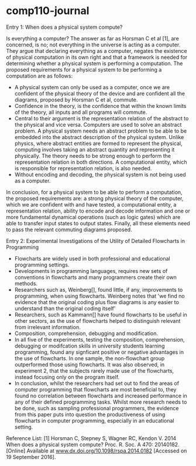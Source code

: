 # comp110-journal

Entry 1: When does a physical system compute?

Is everything a computer? The answer as far as Horsman C et al [1], are concerned, is no; not everything in the universe is acting as a computer.  They argue that declaring everything as a computer, negates the existence of physical computation in its own right and that a framework is needed for determining whether a physical system is performing a computation. The proposed requirements for a physical system to be performing a computation are as follows:

-	 A physical system can only be used as a computer, once we are confident of the physical theory of the device and are confident all the diagrams, proposed by Horsman C et al, commute. 
-	Confidence in the theory, is the confidence that within the known limits of the theory, all inputs and all programs will commute.
-	Central to their argument is the representation relation of the abstract to the physical and vice versa. Computers are used to solve an abstract problem. A physical system needs an abstract problem to be able to be embedded into the abstract description of the physical system. Unlike physics, where abstract entities are formed to represent the physical, computing involves taking an abstract quantity and representing it physically. The theory needs to be strong enough to perform the representation relation in both directions. A computational entity, which is responsible for representation relation, is also needed.
-	Without encoding and decoding, the physical system is not being used as a computer.

In conclusion, for a physical system to be able to perform a computation, the proposed requirements are: a strong physical theory of the computer, which we are confident with and have tested, a computational entity, a representation relation, ability to encode and decode information and one or more fundamental dynamical operations (such as logic gates) which are able to transfer input states to output states. Finally, all these elements need to pass the relevant commuting diagrams proposed.

Entry 2: Experimental Investigations of the Utility of Detailed Flowcharts in Programming 

- Flowcharts are widely used in both professional and educational programming settings.
- Developments in programming languages, requires new sets of conventions in flowcharts and many programmers
create their own methods.
- Researchers such as, Weinberg[], found little, if any, improvements to programming, when using flowcharts. Weinberg
notes that 'we find no evidence that the original coding plus flow diagrams is any easier to understand than the original
coding itself'
- Researchers, such as Kammann[] have found flowcharts to be useful in other sectors, as the use of flowcharts
helped to distinguish relevant from irrelevant information.
- Composition, comprehension, debugging and modification.
- In all five of the experiments, testing the composition, comprehension, debugging or modifcation skills in 
university students learning programming, found any signficant positive or negative advantages in the use of
flowcharts. In one sample, the non-flowchart group outperformed those using flowcharts. It was also observed, in experiment
2, that the subjects rarely made use of the flowcharts, instead focusing only on the program itself.
- In conclusion, whilst the researchers had set out to find the areas of computer programming that flowcharts are
most beneficial to, they found no correlation between flowcharts and increased performance in any of their defined
programming tasks. Whilst more research needs to be done, such as sampling professional programmers, the evidence 
from this paper puts into question the productiveness of using flowcharts in computer programming, especially in 
an educational setting.


Reference List:
[1] Horsman C, Stepney S, Wagner RC, Kendon V. 2014 When does a physical system compute? Proc. R. Soc. A 470: 20140182. [Online] Available at www.dx.doi.org/10.1098/rspa.2014.0182 [Accessed on 19 September 2016].
